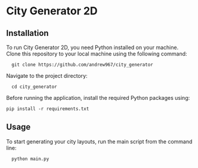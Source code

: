 # City Generator 2D

## Installation

To run City Generator 2D, you need Python installed on your machine. Clone this repository to your local machine using the following command:
```
  git clone https://github.com/andrew967/city_generator
```
Navigate to the project directory:
```
  cd city_generator
```
Before running the application, install the required Python packages using:
```
pip install -r requirements.txt
```

## Usage
To start generating your city layouts, run the main script from the command line:
```
  python main.py
```
